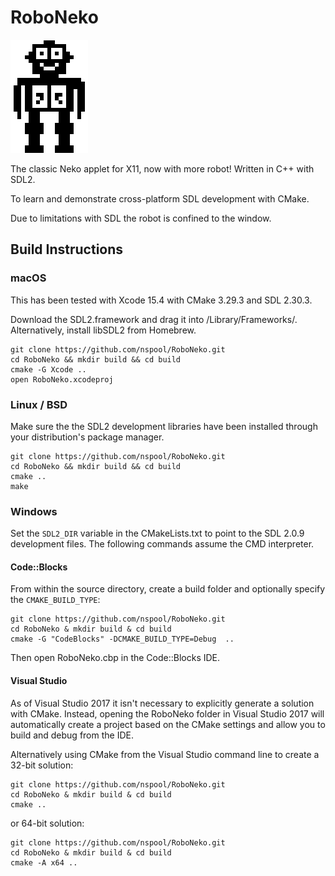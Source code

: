 # RoboNeko

![Screenshot](logo.png?raw=true "Screenshot showing a happy Robit")

The classic Neko applet for X11, now with more robot! Written in C++ with SDL2.

To learn and demonstrate cross-platform SDL development with CMake.

Due to limitations with SDL the robot is confined to the window.

## Build Instructions

### macOS

This has been tested with Xcode 15.4 with CMake 3.29.3 and SDL 2.30.3.

Download the SDL2.framework and drag it into /Library/Frameworks/. Alternatively, install libSDL2 from Homebrew.

    git clone https://github.com/nspool/RoboNeko.git
    cd RoboNeko && mkdir build && cd build
    cmake -G Xcode ..
    open RoboNeko.xcodeproj

### Linux / BSD

Make sure the the SDL2 development libraries have been installed through your distribution's package manager.

    git clone https://github.com/nspool/RoboNeko.git
    cd RoboNeko && mkdir build && cd build
    cmake ..
    make

### Windows

Set the `SDL2_DIR` variable in the CMakeLists.txt to point to the SDL 2.0.9 development files. The following commands assume the CMD interpreter.

#### Code::Blocks

From within the source directory, create a build folder and optionally specify the `CMAKE_BUILD_TYPE`:

    git clone https://github.com/nspool/RoboNeko.git
    cd RoboNeko & mkdir build & cd build
    cmake -G "CodeBlocks" -DCMAKE_BUILD_TYPE=Debug  ..

Then open RoboNeko.cbp in the Code::Blocks IDE.

#### Visual Studio

As of Visual Studio 2017 it isn't necessary to explicitly generate a solution with CMake. Instead, opening the RoboNeko folder in Visual Studio 2017 will automatically create a project based on the CMake settings and allow you to build and debug from the IDE.

Alternatively using CMake from the Visual Studio command line to create a 32-bit solution:
 
    git clone https://github.com/nspool/RoboNeko.git
    cd RoboNeko & mkdir build & cd build
    cmake ..
	 
or 64-bit solution:

    git clone https://github.com/nspool/RoboNeko.git
    cd RoboNeko & mkdir build & cd build
    cmake -A x64 ..
